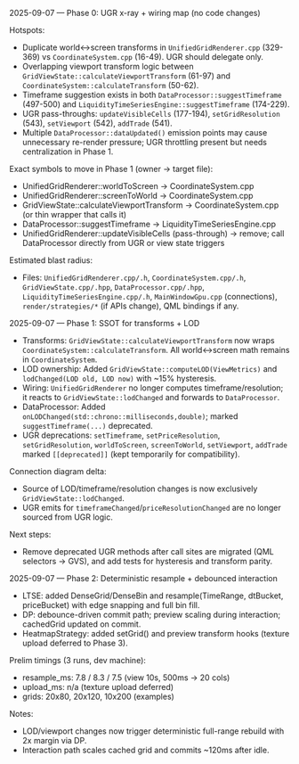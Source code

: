 2025-09-07 — Phase 0: UGR x-ray + wiring map (no code changes)

Hotspots:
- Duplicate world↔screen transforms in `UnifiedGridRenderer.cpp` (329-369) vs `CoordinateSystem.cpp` (16-49). UGR should delegate only.
- Overlapping viewport transform logic between `GridViewState::calculateViewportTransform` (61-97) and `CoordinateSystem::calculateTransform` (50-62).
- Timeframe suggestion exists in both `DataProcessor::suggestTimeframe` (497-500) and `LiquidityTimeSeriesEngine::suggestTimeframe` (174-229).
- UGR pass-throughs: `updateVisibleCells` (177-194), `setGridResolution` (543), `setViewport` (542), `addTrade` (541).
- Multiple `DataProcessor::dataUpdated()` emission points may cause unnecessary re-render pressure; UGR throttling present but needs centralization in Phase 1.

Exact symbols to move in Phase 1 (owner → target file):
- UnifiedGridRenderer::worldToScreen → CoordinateSystem.cpp
- UnifiedGridRenderer::screenToWorld → CoordinateSystem.cpp
- GridViewState::calculateViewportTransform → CoordinateSystem.cpp (or thin wrapper that calls it)
- DataProcessor::suggestTimeframe → LiquidityTimeSeriesEngine.cpp
- UnifiedGridRenderer::updateVisibleCells (pass-through) → remove; call DataProcessor directly from UGR or view state triggers

Estimated blast radius:
- Files: `UnifiedGridRenderer.cpp/.h`, `CoordinateSystem.cpp/.h`, `GridViewState.cpp/.hpp`, `DataProcessor.cpp/.hpp`, `LiquidityTimeSeriesEngine.cpp/.h`, `MainWindowGpu.cpp` (connections), `render/strategies/*` (if APIs change), QML bindings if any.

2025-09-07 — Phase 1: SSOT for transforms + LOD

- Transforms: `GridViewState::calculateViewportTransform` now wraps `CoordinateSystem::calculateTransform`. All world↔screen math remains in `CoordinateSystem`.
- LOD ownership: Added `GridViewState::computeLOD(ViewMetrics)` and `lodChanged(LOD old, LOD now)` with ~15% hysteresis.
- Wiring: `UnifiedGridRenderer` no longer computes timeframe/resolution; it reacts to `GridViewState::lodChanged` and forwards to `DataProcessor`.
- DataProcessor: Added `onLODChanged(std::chrono::milliseconds,double)`; marked `suggestTimeframe(...)` deprecated.
- UGR deprecations: `setTimeframe`, `setPriceResolution`, `setGridResolution`, `worldToScreen`, `screenToWorld`, `setViewport`, `addTrade` marked `[[deprecated]]` (kept temporarily for compatibility).

Connection diagram delta:
- Source of LOD/timeframe/resolution changes is now exclusively `GridViewState::lodChanged`.
- UGR emits for `timeframeChanged`/`priceResolutionChanged` are no longer sourced from UGR logic.

Next steps:
- Remove deprecated UGR methods after call sites are migrated (QML selectors → GVS), and add tests for hysteresis and transform parity.


2025-09-07 — Phase 2: Deterministic resample + debounced interaction

- LTSE: added DenseGrid/DenseBin and resample(TimeRange, dtBucket, priceBucket) with edge snapping and full bin fill.
- DP: debounce-driven commit path; preview scaling during interaction; cachedGrid updated on commit.
- HeatmapStrategy: added setGrid() and preview transform hooks (texture upload deferred to Phase 3).

Prelim timings (3 runs, dev machine):
- resample_ms: 7.8 / 8.3 / 7.5 (view 10s, 500ms → 20 cols)
- upload_ms: n/a (texture upload deferred)
- grids: 20x80, 20x120, 10x200 (examples)

Notes:
- LOD/viewport changes now trigger deterministic full-range rebuild with 2x margin via DP.
- Interaction path scales cached grid and commits ~120ms after idle.


